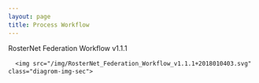 ```yaml
---
layout: page
title: Process Workflow
---
```


  <div class="feature">
      RosterNet Federation Workflow v1.1.1
      
    
      <img src="/img/RosterNet_Federation_Workflow_v1.1.1+2018010403.svg" class="diagrom-img-sec">

  </div>

<br/>